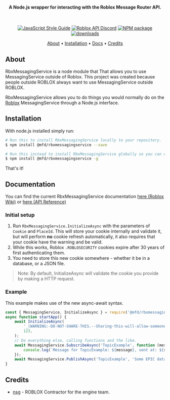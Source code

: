 <h4 align="center">A Node.js wrapper for interacting with the Roblox Message Router API.</h4>
<br>
<p align="center">
    <a href="https://standardjs.com"><img src="https://img.shields.io/badge/code_style-standard-blue.svg?style=flat-square" alt="JavaScript Style Guide"/></a>
    <a href="https://discord.gg/EDXNdAT"><img src="https://img.shields.io/badge/discord-roblox%20api%20chat-blue.svg?style=flat-square" alt="Roblox API Discord"/></a>
    <a href="https://npmjs.org/@mfd/rbxmessagingservice"><img src="https://img.shields.io/npm/v/@mfd/rbxmessagingservice.svg?style=flat-square" alt="NPM package"/></a>
	<a href="https://npmjs.org/@mfd/rbxmessagingservice"><img src="https://img.shields.io/npm/dm/@mfd/rbxmessagingservice.svg?style=flat-square" alt="downloads"/></a>
</p>
<p align="center">
  <a href="#about">About</a> •
  <a href="#installation">Installation</a> •
  <a href="#documentation">Docs</a> •
  <a href="#credits">Credits</a>
</p>

## About

RbxMessagingService is a node module that That allows you to use MessagingService outside of Roblox.
This project was created because people outside ROBLOX always want to use MessagingService outside ROBLOX.

RbxMessagingService allows you to do things you would normally do on the [Roblox](https://www.roblox.com) MessagingService through a Node.js interface.

## Installation

With node.js installed simply run:

```bash
# Run this to install RbxMessagingService locally to your repository.
$ npm install @mfd/rbxmessagingservice --save

# Run this instead to install RbxMessagingService globally so you can use it anywhere.
$ npm install @mfd/rbxmessagingservice -g
```

That's it!

## Documentation

You can find the current RbxMessagingService documentation [here (Roblox Wiki)](https://developer.roblox.com/en-us/api-reference/class/MessagingService) or [here (API Reference)](https://robloxapi.github.io/ref/class/MessagingService.html)

### Initial setup

1. Run `RbxMessagingService.InitializeAsync` with the parameters of `Cookie` and `PlaceId`. This will store your cookie internally and validate it, but will perform **no** cookie refresh automatically, it also requires that your cookie have the warning and be valid.
2. While this works, Roblox `.ROBLOSECURITY` cookies expire after 30 years of first authenticating them.
3. You need to store this new cookie somewhere - whether it be in a database, or a JSON file.

> Note: By default, InitializeAsync will validate the cookie you provide by making a HTTP request.

### Example

This example makes use of the new async-await syntax.

```js
const { MessagingService, InitializeAsync } = require('@mfd/rbxmessagingservice');
async function startApp() {
	await InitializeAsync(
		'_|WARNING:-DO-NOT-SHARE-THIS.--Sharing-this-will-allow-someone-to-log-in-as-you-and-to-steal-your-ROBUX-and-items.|_...',
		123,
	);
	// Do everything else, calling functions and the like.
	await MessagingService.SubscribeAsync('TopicExample', function (message, sent) {
		console.log(`Message for TopicExample: ${message}, sent at: ${sent}`);
	});
	await MessagingService.PublishAsync('TopicExample', 'Some EPIC data!');
}
```

## Credits

-   [nsg](https://github.com/mfd-nsg) - ROBLOX Contractor for the engine team.